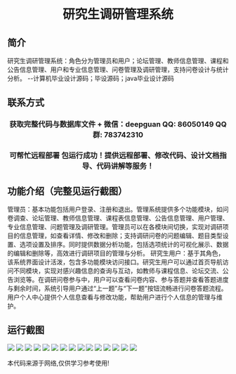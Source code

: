 <p><h1 align="center">研究生调研管理系统</h1></p>

## 简介
研究生调研管理系统：角色分为管理员和用户；论坛管理、教师信息管理、课程和公告信息管理、用户和专业信息管理、问卷管理及调研管理，支持问卷设计与统计分析。    --计算机毕业设计源码；毕设源码；java毕业设计源码


## 联系方式
<p><h3 align="center">获取完整代码与数据库文件 + 微信：deepguan QQ: 86050149 QQ群: 783742310</h3></p>
<p><h3 align="center">可帮忙远程部署 包运行成功！提供远程部署、修改代码、设计文档指导、代码讲解等服务！</h3></p>

## 功能介绍（完整见运行截图）
管理员：基本功能包括用户登录、注册和退出。管理系统提供多个功能模块，如问卷调查、论坛管理、教师信息管理、课程表信息管理、公告信息管理、用户管理、专业信息管理、问题管理及调研管理。管理员可以在各模块间切换，实现对调研项目的信息管理，如查看详情、修改和删除；支持调研问卷的问题编辑、题目类型设置、选项设置及排序。同时提供数据分析功能，包括选项统计的可视化展示、数据的编辑和删除等，高效进行调研项目的管理与分析。
研究生用户：基于其角色，该系统界面设计活泼，包含多功能模块访问接口。研究生用户可以通过首页导航访问不同模块，实现对感兴趣信息的查询与互动，如教师与课程信息、论坛交流、公告浏览等。在调研问卷参与中，用户可以查看问卷内容、参与答题并查看答题进度与剩余时间，系统引导用户通过“上一题”与“下一题”按钮流畅进行问卷答题流程。用户个人中心提供个人信息查看与修改功能，帮助用户进行个人信息的管理与维护。


## 运行截图
![](img/001.jpg)
![](img/002.jpg)
![](img/003.jpg)
![](img/004.jpg)
![](img/005.jpg)
![](img/006.jpg)
![](img/007.jpg)
![](img/008.jpg)
![](img/009.jpg)
![](img/010.jpg)
![](img/011.jpg)
![](img/012.jpg)
![](img/013.jpg)
![](img/014.jpg)
![](img/015.jpg)

<p>本代码来源于网络,仅供学习参考使用!</p>
